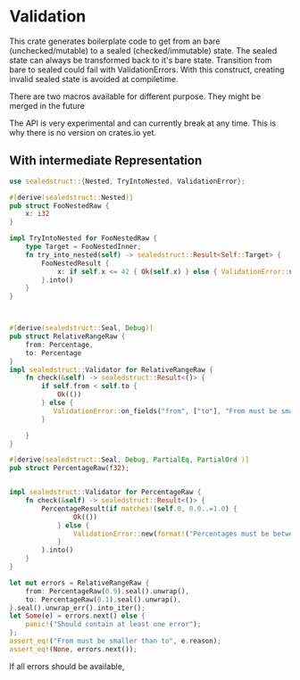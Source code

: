 # Validation

This crate generates boilerplate code to get from an bare (unchecked/mutable) to a sealed (checked/immutable) state.
The sealed state can always be transformed back to it's bare state. Transition from bare to sealed could fail with ValidationErrors.
With this construct, creating invalid sealed state is avoided at compiletime.

There are two macros available for different purpose. They might be merged in the future


The API is very experimental and can currently break at any time. This is why there is no version on crates.io yet.


## With intermediate Representation
```rust
use sealedstruct::{Nested, TryIntoNested, ValidationError};

#[derive(sealedstruct::Nested)]
pub struct FooNestedRaw {
    x: i32
}

impl TryIntoNested for FooNestedRaw {
    type Target = FooNestedInner;
    fn try_into_nested(self) -> sealedstruct::Result<Self::Target> {
        FooNestedResult {
            x: if self.x <= 42 { Ok(self.x) } else { ValidationError::new("Value must be smaller than ").into()}
        }.into()
    }
}



#[derive(sealedstruct::Seal, Debug)]
pub struct RelativeRangeRaw {
    from: Percentage,
    to: Percentage
}
impl sealedstruct::Validator for RelativeRangeRaw {
    fn check(&self) -> sealedstruct::Result<()> {
        if self.from < self.to {
            Ok(())
        } else {
           ValidationError::on_fields("from", ["to"], "From must be smaller than to").into()
        }

    }
}

#[derive(sealedstruct::Seal, Debug, PartialEq, PartialOrd )]
pub struct PercentageRaw(f32);


impl sealedstruct::Validator for PercentageRaw {
    fn check(&self) -> sealedstruct::Result<()> {
        PercentageResult(if matches!(self.0, 0.0..=1.0) { 
                Ok(()) 
            } else { 
                ValidationError::new(format!("Percentages must be between 0 and 1, got {}", self.0)).into()
            }            
        ).into()
    }
}

let mut errors = RelativeRangeRaw {
    from: PercentageRaw(0.9).seal().unwrap(),
    to: PercentageRaw(0.1).seal().unwrap(),    
}.seal().unwrap_err().into_iter();
let Some(e) = errors.next() else {
    panic!("Should contain at least one error");
};
assert_eq!("From must be smaller than to", e.reason);
assert_eq!(None, errors.next());

```

If all errors should be available,